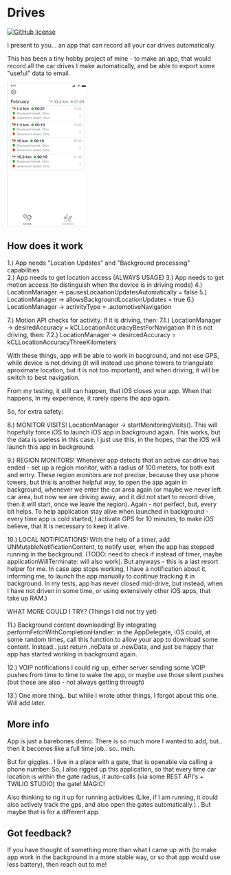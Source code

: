 # Drives
[![GitHub license](https://img.shields.io/badge/license-MIT-lightgrey.svg?maxAge=2592000)](https://url.com)

I present to you... an app that can record all your car drives automatically.

This has been a tiny hobby project of mine - to make an app, that would record all the car drives I make automatically, and be able to export some "useful" data to email.

![PreviewImage](https://raw.githubusercontent.com/GuntisTreulands/drives/main/example1.png)

How does it work
---------------

1.) App needs "Location Updates" and "Background processing" capabilities  
2.) App needs to get location access (ALWAYS USAGE)
3.) App needs to get motion access (to distinguish when the device is in driving mode)
4.) LocationManager -> pausesLocaationUpdatesAutomatically = false
5.) LocationManager -> allowsBackgroundLocationUpdates = true
6.) LocationManager -> activityType = .automotiveNavigation

7.) Motion API checks for activity. 
If it is driving, then:
	7.1.) LocationManager -> desiredAccuracy = kCLLocationAccuracyBestForNavigation
If it is not driving, then:
	7.2.) LocationManager -> desircedAccuracy = kCLLocationAccuracyThreeKilometers 	


With these things, app will be able to work in bacground, and not use GPS, while device is not driving (it will instead use phone towers to triangulate aproximate location, but it is not too important), and when driving, it will be switch to best navigation.
 
From my testing, it still can happen, that iOS closes your app. When that happens, In my experience, it rarely opens the app again. 

So, for extra safety:
 
8.) MONITOR VISITS! 
	LocationManager -> startMonitoringVisits().  This will hopefully force iOS to launch iOS app in background again. This works, but the data is useless in this case. I just use this, in the hopes, that the iOS will launch this app in background.

9.) REGION MONITORS!
	Whenever app detects that an active car drive has ended - set up a region monitor, with a radius of 100 meters, for both exit and entry. These region monitors are not precise, because they use phone towers, but this is another helpful way, to open the app again in background, whenever we enter the car area again (or maybe we never left car area, but now we are driving away, and it did not start to record drive, then it will start, once we leave the region). Again - not perfect, but, every bit helps.
	To help application stay alive when launched in background - every time app is cold started, I activate GPS for 10 minutes, to make iOS believe, that It is necessary to keep it alive.   

10.) LOCAL NOTIFICATIONS!
	With the help of a timer, add UNMutableNotificationContent, to notify user, when the app has stopped running in the background.  (TODO: need to check if instead of timer, maybe applicationWillTerminate: will also work). 
	But anyways - this is a last resort helper for me. In case app stops working, I have a notification about it, informing me, to launch the app manually to continue tracking it in background. In my tests, app has never closed mid-drive, but instead, when I have not driven in some time, or using extensively other iOS apps, that take up RAM.)


WHAT MORE COULD I TRY? (Things I did not try yet)

11.) Background content downloading!
	By integrating performFetchWithCompletionHandler: in the AppDelegate, iOS could, at some random times, call this function to allow your app to download some content. Instead.. just return .noData or .newData, and just be happy that app has started working in background again.   

12.) VOIP notifications
	I could rig up, either server sending some VOIP pushes from time to time to wake the app, or maybe use those silent pushes (but those are also - not always getting through)
	
13.) One more thing.. but while I wrote other things, I forgot about this one. Will add later.



More info
---------------

App is just a barebones demo. There is so much more I wanted to add, but.. then it becomes like a full time job.. so.. meh.


But for giggles.. I live in a place with a gate, that is openable via calling a phone number. So, I also rigged up this application, so that every time car location is within the gate radius, it auto-calls (via some REST API's + TWILIO STUDIO) the gate! MAGIC!

Also thinking to rig it up for running activities (Like, if I am running, it could also actively track the gps, and also open the gates automatically.).. But maybe that is for a different app. 
 

Got feedback?
---------------

If you have thought of something more than what I came up with (to make app work in the background in a more stable way, or so that app would use less battery), then reach out to me!


